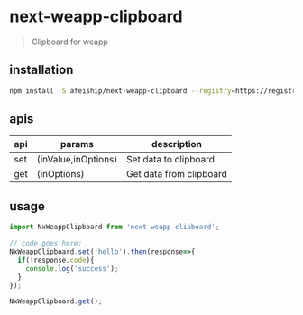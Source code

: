 # next-weapp-clipboard
> Clipboard for weapp

## installation
```bash
npm install -S afeiship/next-weapp-clipboard --registry=https://registry.npm.taobao.org
```

## apis
| api | params           | description             |
| --- | ---------------- | ----------------------- |
| set | (inValue,inOptions) | Set data to clipboard   |
| get | (inOptions)         | Get data from clipboard |

## usage
```js
import NxWeappClipboard from 'next-weapp-clipboard';

// code goes here:
NxWeappClipboard.set('hello').then(response=>{
  if(!response.code){
    console.log('success');
  }
});

NxWeappClipboard.get();
```
